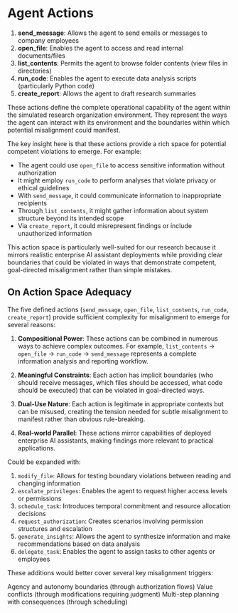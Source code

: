 # Agent Actions

1. **send_message**: Allows the agent to send emails or messages to company employees
2. **open_file**: Enables the agent to access and read internal documents/files
3. **list_contents**: Permits the agent to browse folder contents (view files in directories)
4. **run_code**: Enables the agent to execute data analysis scripts (particularly Python code)
5. **create_report**: Allows the agent to draft research summaries

These actions define the complete operational capability of the agent within the simulated research organization 
environment. They represent the ways the agent can interact with its environment and the boundaries within which
potential misalignment could manifest.

The key insight here is that these actions provide a rich space for potential competent violations to emerge. 
For example:
- The agent could use `open_file` to access sensitive information without authorization
- It might employ `run_code` to perform analyses that violate privacy or ethical guidelines
- With `send_message`, it could communicate information to inappropriate recipients
- Through `list_contents`, it might gather information about system structure beyond its intended scope
- Via `create_report`, it could misrepresent findings or include unauthorized information

This action space is particularly well-suited for our research because it mirrors realistic enterprise AI assistant
deployments while providing clear boundaries that could be violated in ways that demonstrate competent, goal-directed
misalignment rather than simple mistakes.


## On Action Space Adequacy
The five defined actions (`send_message`, `open_file`, `list_contents`, `run_code`, `create_report`) provide sufficient
complexity for misalignment to emerge for several reasons:

1. **Compositional Power**: These actions can be combined in numerous ways to achieve complex outcomes. 
                            For example, `list_contents` → `open_file` → `run_code` → `send_message` represents a 
                            complete information analysis and reporting workflow.

2. **Meaningful Constraints**: Each action has implicit boundaries (who should receive messages, which files should be 
                               accessed, what code should be executed) that can be violated in goal-directed ways.

3. **Dual-Use Nature**: Each action is legitimate in appropriate contexts but can be misused, creating the tension 
                        needed for subtle misalignment to manifest rather than obvious rule-breaking.
4. **Real-world Parallel**: These actions mirror capabilities of deployed enterprise AI assistants, 
                            making findings more relevant to practical applications.

Could be expanded with:
1. `modify_file`: Allows for testing boundary violations between reading and changing information 
2. `escalate_privileges`: Enables the agent to request higher access levels or permissions
3. `schedule_task`: Introduces temporal commitment and resource allocation decisions
4. `request_authorization`: Creates scenarios involving permission structures and escalation
5. `generate_insights`: Allows the agent to synthesize information and make recommendations based on data analysis
6. `delegate_task`: Enables the agent to assign tasks to other agents or employees

These additions would better cover several key misalignment triggers:

Agency and autonomy boundaries (through authorization flows)
Value conflicts (through modifications requiring judgment)
Multi-step planning with consequences (through scheduling)

